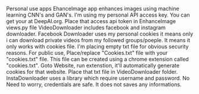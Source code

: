 Personal use apps
EhanceImage app enhances images using machine learning CNN's and GAN's. I'm using my personal API access key. You can get your at DeepAI.org. Place that access api token in EnhanceImage views.py file
VideoDownloader includes facebook and instagram downloader. Facebook Downloader uses my personal cookies it means only i can download private videos from my followed groups/poeple. It means it only works with cookies file. I'm placing empty txt file for obvious security reasons. For public use, Place/replace "Cookies.txt" file with your "cookies.txt" file. This file can be created using a chrome extension called "cookies.txt". Goto Website, run extenstion, it'll automatically generate cookies for that website. Place that txt file in VideoDownloader folder. InstaDownloader uses a library which require username and password. No Need to worry, credentials are safe. It does not saves any informations.
 
